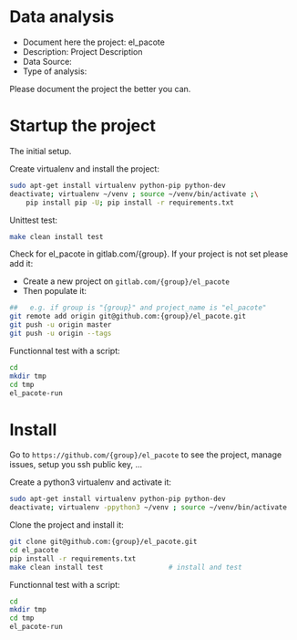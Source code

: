 # Data analysis
- Document here the project: el_pacote
- Description: Project Description
- Data Source:
- Type of analysis:

Please document the project the better you can.

# Startup the project

The initial setup.

Create virtualenv and install the project:
```bash
sudo apt-get install virtualenv python-pip python-dev
deactivate; virtualenv ~/venv ; source ~/venv/bin/activate ;\
    pip install pip -U; pip install -r requirements.txt
```

Unittest test:
```bash
make clean install test
```

Check for el_pacote in gitlab.com/{group}.
If your project is not set please add it:

- Create a new project on `gitlab.com/{group}/el_pacote`
- Then populate it:

```bash
##   e.g. if group is "{group}" and project_name is "el_pacote"
git remote add origin git@github.com:{group}/el_pacote.git
git push -u origin master
git push -u origin --tags
```

Functionnal test with a script:

```bash
cd
mkdir tmp
cd tmp
el_pacote-run
```

# Install

Go to `https://github.com/{group}/el_pacote` to see the project, manage issues,
setup you ssh public key, ...

Create a python3 virtualenv and activate it:

```bash
sudo apt-get install virtualenv python-pip python-dev
deactivate; virtualenv -ppython3 ~/venv ; source ~/venv/bin/activate
```

Clone the project and install it:

```bash
git clone git@github.com:{group}/el_pacote.git
cd el_pacote
pip install -r requirements.txt
make clean install test                # install and test
```
Functionnal test with a script:

```bash
cd
mkdir tmp
cd tmp
el_pacote-run
```
